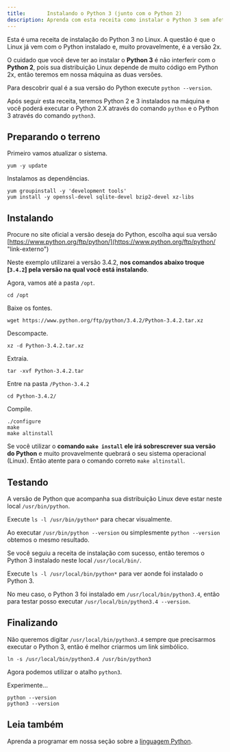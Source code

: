 ```yaml
---
title:       Instalando o Python 3 (junto com o Python 2)
description: Aprenda com esta receita como instalar o Python 3 sem afetar o Linux
---
```


Esta é uma receita de instalação do Python 3 no Linux. A questão é que o Linux já vem com o Python instalado e, muito 
provavelmente, é a versão 2x. 

O cuidado que você deve ter ao instalar o __Python 3__ é não interferir com o __Python 2__, 
pois sua distribuição Linux depende de muito código em Python 2x, então teremos em nossa máquina as duas versões.

Para descobrir qual é a sua versão do Python execute `python --version`.

Após seguir esta receita, teremos Python 2 e 3 instalados na máquina e você poderá executar o Python 2.X através do
comando `python` e o Python 3 através do comando `python3`.




Preparando o terreno
---

Primeiro vamos atualizar o sistema.

	yum -y update

Instalamos as dependências.

	yum groupinstall -y 'development tools'
	yum install -y openssl-devel sqlite-devel bzip2-devel xz-libs


Instalando
---

Procure no site oficial a versão deseja do Python, escolha aqui sua versão 
[https://www.python.org/ftp/python/](https://www.python.org/ftp/python/ "link-externo")

Neste exemplo utilizarei a versão 3.4.2, __nos comandos abaixo troque [`3.4.2`] pela versão na qual você está instalando__.

Agora, vamos até a pasta `/opt`.

	cd /opt

Baixe os fontes.

	wget https://www.python.org/ftp/python/3.4.2/Python-3.4.2.tar.xz

Descompacte.

	xz -d Python-3.4.2.tar.xz

Extraia.

	tar -xvf Python-3.4.2.tar

Entre na pasta `/Python-3.4.2`

	cd Python-3.4.2/

Compile.
    
	./configure
	make
	make altinstall

Se você utilizar o __comando `make install` ele irá sobrescrever sua versão do Python__ e muito provavelmente
quebrará o seu sistema operacional (Linux). Então atente para o comando correto `make altinstall`.





Testando
---

A versão de Python que acompanha sua distribuição Linux deve estar neste local `/usr/bin/python`.

Execute `ls -l /usr/bin/python*` para checar visualmente.

Ao executar `/usr/bin/python --version` ou simplesmente `python --version` obtemos o mesmo resultado.

Se você seguiu a receita de instalação com sucesso, então teremos o Python 3 instalado neste local `/usr/local/bin/`.

Execute `ls -l /usr/local/bin/python*` para ver aonde foi instalado o Python 3.

No meu caso, o Python 3 foi instalado em `/usr/local/bin/python3.4`, então para testar posso executar 
`/usr/local/bin/python3.4 --version`.



Finalizando
---

Não queremos digitar `/usr/local/bin/python3.4` sempre que precisarmos executar o Python 3, então é melhor criarmos um
link simbólico.

	ln -s /usr/local/bin/python3.4 /usr/bin/python3

Agora podemos utilizar o atalho `python3`.

Experimente...

    python --version
    python3 --version


Leia também
---

Aprenda a programar em nossa seção sobre a [linguagem Python](/python/).
